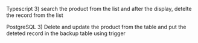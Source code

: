 Typescript
3) search the product from the list and after the display, detelte the record from the list
 
PostgreSQL
3) Delete and update the product from the table and put the deteted record in the backup table  using trigger
 